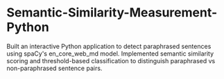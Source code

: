 # Semantic-Similarity-Measurement-Python
Built an interactive Python application to detect paraphrased sentences using spaCy's en_core_web_md model. Implemented semantic similarity scoring and threshold-based classification to distinguish paraphrased vs non-paraphrased sentence pairs.
